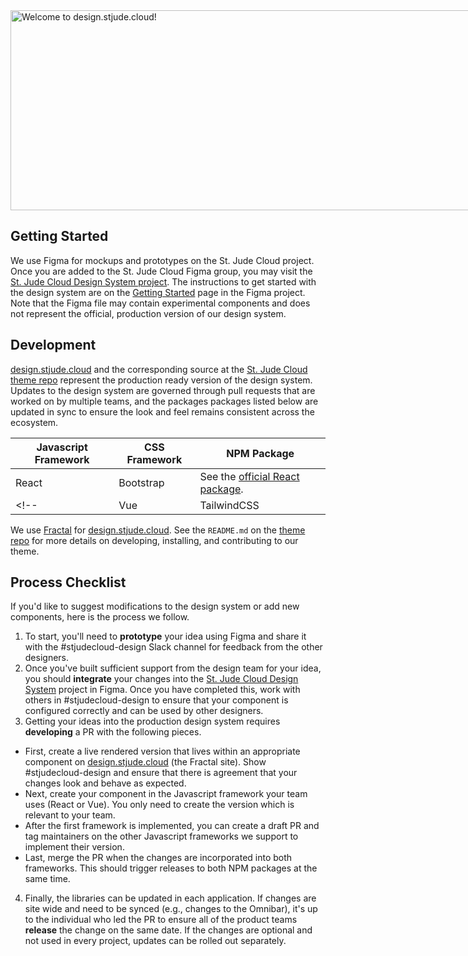 <img src="{{ path '/images/design-cover-img@2x.jpg' }}" alt="Welcome to design.stjude.cloud!" width="1280px" height="320px" style="max-width: unset"/>

## Getting Started

We use Figma for mockups and prototypes on the St. Jude Cloud project. Once you are added to the St. Jude Cloud Figma group, you may visit the [St. Jude Cloud Design System project][figma-dsm]. The instructions to get started with the design system are on the [Getting Started][getting-started-dsm] page in the Figma project. Note that the Figma file may contain experimental components and does not represent the official, production version of our design system.

## Development

[design.stjude.cloud] and the corresponding source at the [St. Jude Cloud theme repo][theme-repo] represent the production ready version of the design system. Updates to the design system are governed through pull requests that are worked on by multiple teams, and the packages packages listed below are updated in sync to ensure the look and feel remains consistent across the ecosystem.

| Javascript Framework | CSS Framework | NPM Package                                      |
| -------------------- | ------------- | ------------------------------------------------ |
| React                | Bootstrap     | See the [official React package][react-package]. |
<!-- | Vue                  | TailwindCSS   | See the [official Vue package][vue-package].     | -->

We use [Fractal][fractal] for [design.stjude.cloud]. See the `README.md` on the [theme repo][readme] for more details on developing, installing, and contributing to our theme.

## Process Checklist

If you'd like to suggest modifications to the design system or add new components, here is the process we follow.

1. To start, you'll need to **prototype** your idea using Figma and share it with the #stjudecloud-design Slack channel for feedback from the other designers.
2. Once you've built sufficient support from the design team for your idea, you should **integrate** your changes into the [St. Jude Cloud Design System][figma-dsm] project in Figma. Once you have completed this, work with others in #stjudecloud-design to ensure that your component is configured correctly and can be used by other designers.
3. Getting your ideas into the production design system requires **developing** a PR with the following pieces.
  - First, create a live rendered version that lives within an appropriate component on [design.stjude.cloud] (the Fractal site). Show #stjudecloud-design and ensure that there is agreement that your changes look and behave as expected.
  - Next, create your component in the Javascript framework your team uses (React or Vue). You only need to create the version which is relevant to your team.
  - After the first framework is implemented, you can create a draft PR and tag maintainers on the other Javascript frameworks we support to implement their version.
  - Last, merge the PR when the changes are incorporated into both frameworks. This should trigger releases to both NPM packages at the same time.
4. Finally, the libraries can be updated in each application. If changes are site wide and need to be synced (e.g., changes to the Omnibar), it's up to the individual who led the PR to ensure all of the product teams **release** the change on the same date. If the changes are optional and not used in every project, updates can be rolled out separately.

[fractal]: https://fractal.build
[figma-dsm]: https://www.figma.com/file/SggB3UbUHRylKMZkikdZUB/St.-Jude-Cloud-Design-System
[getting-started-dsm]: https://www.figma.com/file/SggB3UbUHRylKMZkikdZUB/St.-Jude-Cloud-Design-System?node-id=155%3A29310
[design.stjude.cloud]: https://design.stjude.cloud
[theme-repo]: https://github.com/stjudecloud/theme
[readme]: https://github.com/stjudecloud/theme#readme
[react-package]: https://www.npmjs.com/package/@stjudecloud/theme-react
[vue-package]: https://www.npmjs.com/package/@stjudecloud/theme-vue